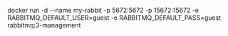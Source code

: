 docker run -d --name my-rabbit -p 5672:5672 -p 15672:15672 -e RABBITMQ_DEFAULT_USER=guest -e RABBITMQ_DEFAULT_PASS=guest rabbitmq:3-management
